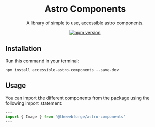 <div align="center">

# Astro Components

A library of simple to use, accessible astro components.

[![npm version](http://img.shields.io/npm/v/@thewebforge/astro-components.svg)](https://www.npmjs.com/package/@thewebforge/astro-components)

</div>

## Installation
Run this command in your terminal:
```console
npm install accessible-astro-components --save-dev
```

## Usage
You can import the different components from the package using the following import statement:
```jsx
---
import { Image } from '@thewebforge/astro-components'
---
```

